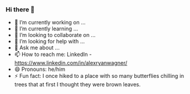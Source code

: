 ### Hi there 👋

<!--
**AlexWagnerProfessional/AlexWagnerProfessional** is a ✨ _special_ ✨ repository because its `README.md` (this file) appears on your GitHub profile.
Here are some ideas to get you started:
-->

- 🔭 I’m currently working on ...
- 🌱 I’m currently learning ...
- 👯 I’m looking to collaborate on ...
- 🤔 I’m looking for help with ...
- 💬 Ask me about ...
- 📫 How to reach me: LinkedIn - https://www.linkedin.com/in/alexryanwagner/
- 😄 Pronouns: he/him
- ⚡ Fun fact: I once hiked to a place with so many butterflies chilling in trees that at first I thought they were brown leaves.

